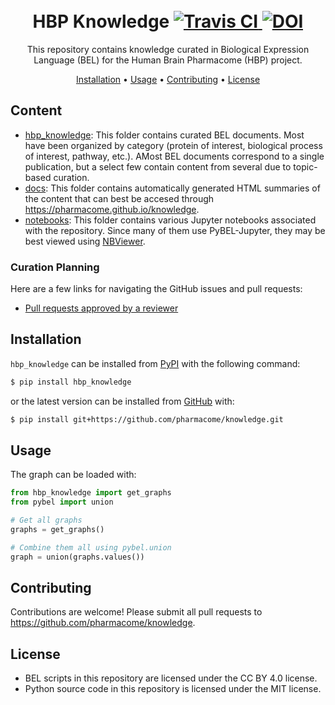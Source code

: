 <h1 align="center">
  <br>
  HBP Knowledge
  <a href="https://travis-ci.com/pharmacome/knowledge">
    <img src="https://travis-ci.com/pharmacome/knowledge.svg?branch=master"
         alt="Travis CI">
  </a>
  <a href="https://zenodo.org/badge/latestdoi/159803376">
  	<img src="https://zenodo.org/badge/159803376.svg" alt="DOI">
  </a>
  <br>
</h1>

<p align="center">
This repository contains knowledge curated in Biological Expression Language (BEL)
for the Human Brain Pharmacome (HBP) project.
</p>

<p align="center">
  <a href="#installation">Installation</a> •
  <a href="#usage">Usage</a> •
  <a href="#contributing">Contributing</a> •
  <a href="#license">License</a>
</p>

## Content

- [hbp_knowledge](https://github.com/pharmacome/knowledge/tree/master/hbp_knowledge): This folder contains curated BEL documents. Most have been organized by category (protein of interest, biological process of interest, pathway, etc.). AMost BEL documents correspond to a single publication, but a select few contain content from several due to topic-based curation.
- [docs](https://github.com/pharmacome/knowledge/tree/master/docs): This folder contains automatically generated HTML summaries of the content that can best be accesed through https://pharmacome.github.io/knowledge.
- [notebooks](https://github.com/pharmacome/knowledge/tree/master/notebooks): This folder contains various Jupyter notebooks associated with the repository. Since many of them use PyBEL-Jupyter, they may be best viewed using [NBViewer](https://nbviewer.jupyter.org/github/pharmacome/knowledge/tree/master/notebooks/).


### Curation Planning

Here are a few links for navigating the GitHub issues and pull requests:

- [Pull requests approved by a reviewer](https://github.com/pharmacome/knowledge/pulls?q=is%3Apr+is%3Aopen+review%3Aapproved)

## Installation
``hbp_knowledge`` can be installed from [PyPI](https://pypi.org/project/hbp-knowledge/) with the following command:

```bash
$ pip install hbp_knowledge
```

or the latest version can be installed from [GitHub](https://github.com/pharmacome/knowledge) with:

```bash
$ pip install git+https://github.com/pharmacome/knowledge.git
```

## Usage

The graph can be loaded with:

```python
from hbp_knowledge import get_graphs
from pybel import union

# Get all graphs
graphs = get_graphs()

# Combine them all using pybel.union
graph = union(graphs.values())
```

## Contributing

Contributions are welcome! Please submit all pull requests to https://github.com/pharmacome/knowledge.

## License

- BEL scripts in this repository are licensed under the CC BY 4.0 license.
- Python source code in this repository is licensed under the MIT license.
